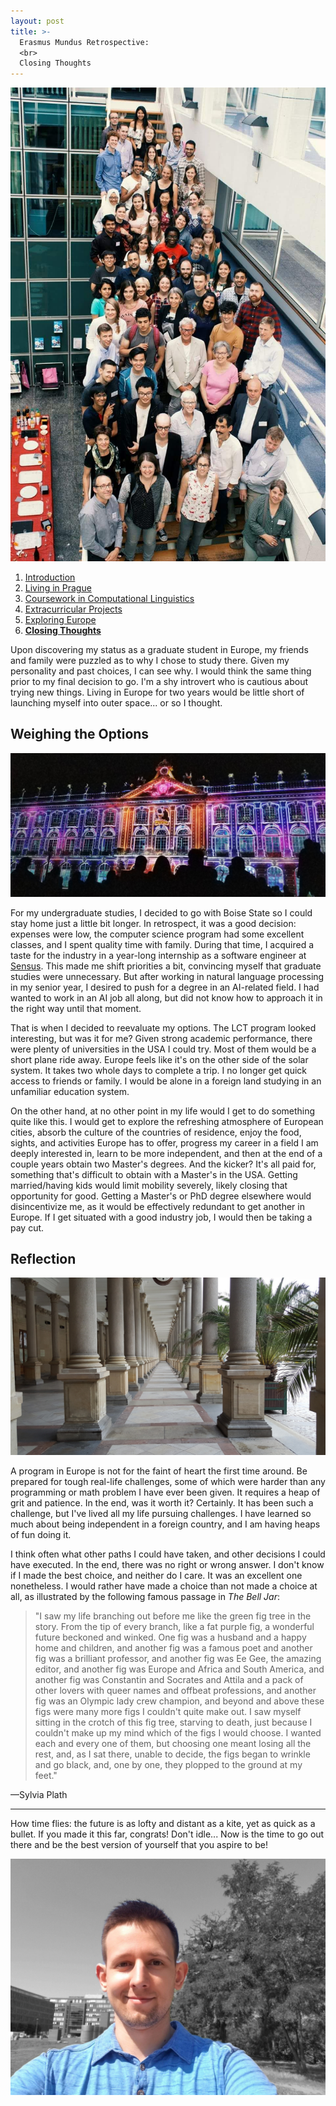 ```yaml
---
layout: post
title: >-
  Erasmus Mundus Retrospective:
  <br>
  Closing Thoughts
---
```


![LCT 2018](/public/img/lct-2018.jpg "LCT Group Meeting 2018")

1. [Introduction](/erasmus-mundus)
1. [Living in Prague](/erasmus-living-in-prague)
1. [Coursework in Computational Linguistics](/erasmus-coursework-in-computational-linguistics)
1. [Extracurricular Projects](/erasmus-extracurricular-projects)
1. [Exploring Europe](/erasmus-exploring-europe)
1. **[Closing Thoughts](/erasmus-mundus-conclusion)**

Upon discovering my status as a graduate student in Europe, my friends and family were puzzled as to why I chose to study there. Given my personality and past choices, I can see why. I would think the same thing prior to my final decision to go. I'm a shy introvert who is cautious about trying new things. Living in Europe for two years would be little short of launching myself into outer space... or so I thought.

## Weighing the Options

![Nancy Light Show](/public/img/nancy-light-show.jpg "A light show in Nancy, France")

For my undergraduate studies, I decided to go with Boise State so I could stay home just a little bit longer. In retrospect, it was a good decision: expenses were low, the computer science program had some excellent classes, and I spent quality time with family. During that time, I acquired a taste for the industry in a year-long internship as a software engineer at [Sensus](https://sensus.com/). This made me shift priorities a bit, convincing myself that graduate studies were unnecessary. But after working in natural language processing in my senior year, I desired to push for a degree in an AI-related field. I had wanted to work in an AI job all along, but did not know how to approach it in the right way until that moment.

That is when I decided to reevaluate my options. The LCT program looked interesting, but was it for me? Given strong academic performance, there were plenty of universities in the USA I could try. Most of them would be a short plane ride away. Europe feels like it's on the other side of the solar system. It takes two whole days to complete a trip. I no longer get quick access to friends or family. I would be alone in a foreign land studying in an unfamiliar education system.

On the other hand, at no other point in my life would I get to do something quite like this. I would get to explore the refreshing atmosphere of European cities, absorb the culture of the countries of residence, enjoy the food, sights, and activities Europe has to offer, progress my career in a field I am deeply interested in, learn to be more independent, and then at the end of a couple years obtain two Master's degrees. And the kicker? It's all paid for, something that's difficult to obtain with a Master's in the USA. Getting married/having kids would limit mobility severely, likely closing that opportunity for good. Getting a Master's or PhD degree elsewhere would disincentivize me, as it would be effectively redundant to get another in Europe. If I get situated with a good industry job, I would then be taking a pay cut.

## Reflection

![Karlovy Vary Columns](/public/img/karlovy-vary-columns.jpg "A set of columns in Karlovy Vary")

A program in Europe is not for the faint of heart the first time around. Be prepared for tough real-life challenges, some of which were harder than any programming or math problem I have ever been given. It requires a heap of grit and patience. In the end, was it worth it? Certainly. It has been such a challenge, but I've lived all my life pursuing challenges. I have learned so much about being independent in a foreign country, and I am having heaps of fun doing it.

I think often what other paths I could have taken, and other decisions I could have executed. In the end, there was no right or wrong answer. I don't know if I made the best choice, and neither do I care. It was an excellent one nonetheless. I would rather have made a choice than not made a choice at all, as illustrated by the following famous passage in *The Bell Jar*:

> "I saw my life branching out before me like the green fig tree in the story. From the tip of every branch, like a fat purple fig, a wonderful future beckoned and winked. One fig was a husband and a happy home and children, and another fig was a famous poet and another fig was a brilliant professor, and another fig was Ee Gee, the amazing editor, and another fig was Europe and Africa and South America, and another fig was Constantin and Socrates and Attila and a pack of other lovers with queer names and offbeat professions, and another fig was an Olympic lady crew champion, and beyond and above these figs were many more figs I couldn't quite make out. I saw myself sitting in the crotch of this fig tree, starving to death, just because I couldn't make up my mind which of the figs I would choose. I wanted each and every one of them, but choosing one meant losing all the rest, and, as I sat there, unable to decide, the figs began to wrinkle and go black, and, one by one, they plopped to the ground at my feet."

&mdash;Sylvia Plath

---

How time flies: the future is as lofty and distant as a kite, yet as quick as a bullet. If you made it this far, congrats! Don't idle... Now is the time to go out there and be the best version of yourself that you aspire to be!

<!-- "I shall be telling this with a sigh
Somewhere ages and ages hence:
Two roads diverged in a wood, and I—
I took the one less traveled by,
And that has made all the difference."
—Robert Frost

https://www.theparisreview.org/blog/2015/09/11/the-most-misread-poem-in-america/ -->

![Dan's Portrait](/public/img/dan-portrait-color-pop.jpg "Dan Kondratyuk")
